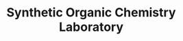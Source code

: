 ---
title: "Synthetic Organic Chemistry Laboratory"
draft: false

# page title background image
bg_image: "images/banner/bg1.jpg"

# meta description ~100 letters in Japanese
description : "None"

# Research image
image: "images/labs/flask.jpg"

# interest

# taxonomy
la_group: "Reaction Chemistry" # 分子化学 | 物質化学 | 反応化学
keywords: ["None", "None", "None"]

# faculties; label: true name and title
faculties:
- id: hanaya
  name: Prof. Tadashi Hanaya


# contact info
contact:
- icon: ti-email
  link: mailto:hanaya@okayama-u.ac.jp
  name: hanaya@okayama-u.ac.jp


- name : "Synthetic Organic Chemistry Laboratory"
  icon : "ti-world" # icon pack : https://themify.me/themify-icons
  link : "None"

- name : "3-1-1 Tsushima-Naka, Kita Ward, Okayama City, Okayama 700-8530"
  icon : "ti-location-pin" # icon pack : https://themify.me/themify-icons
  link : "#"

# type
type: "laboratory"
---